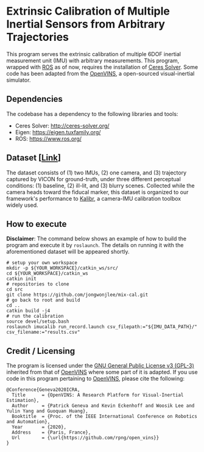# Extrinsic Calibration of Multiple Inertial Sensors from Arbitrary Trajectories

This program serves the extrinsic calibration of multiple 6DOF inertial measurement unit (IMU) with arbitrary measurements. This program, wrapped with [ROS](https://www.ros.org/) as of now, requires the installation of [Ceres Solver](http://ceres-solver.org/). Some code has been adapted from the [OpenVINS](https://docs.openvins.com/), a open-sourced visual-inertial simulator.


## Dependencies

The codebase has a dependency to the following libraries and tools:
- Ceres Solver: http://ceres-solver.org/
- Eigen: https://eigen.tuxfamily.org/
- ROS: https://www.ros.org/
<!--- - OpenVINS: https://docs.openvins.com/ -->


## Dataset [[Link](https://uofi.box.com/s/nemjm0v2q05hmgzg6ewef4iwqpwh1tkd)]

The dataset consists of (1) two IMUs, (2) one camera, and (3) trajectory captured by VICON for ground-truth, under three different perceptual conditions: (1) baseline, (2) ill-lit, and (3) blurry scenes. Collected while the camera heads toward the fiducal marker, this dataset is organized to our framework's performance to [Kalibr](https://github.com/ethz-asl/kalibr), a camera-IMU calibration toolbox widely used.


## How to execute

**Disclaimer**: The command below shows an example of how to build the program and execute it by `roslaunch`. The details on running it with the aforementioned dataset will be appeared shortly.

```
# setup your own workspace
mkdir -p ${YOUR_WORKSPACE}/catkin_ws/src/
cd ${YOUR_WORKSPACE}/catkin_ws
catkin init
# repositories to clone
cd src
git clone https://github.com/jongwonjlee/mix-cal.git
# go back to root and build
cd ..
catkin build -j4
# run the calibration
source devel/setup.bash
roslaunch imucalib run_record.launch csv_filepath:="${IMU_DATA_PATH}/" csv_filename:="results.csv"
```


## Credit / Licensing

The program is licensed under the [GNU General Public License v3 (GPL-3)](https://www.gnu.org/licenses/gpl-3.0.txt) inherited from that of [OpenVINS](https://github.com/rpng/open_vins) where some part of it is adapted. If you use code in this program pertaining to [OpenVINS](https://github.com/rpng/open_vins), please cite the following:

```
@Conference{Geneva2020ICRA,
  Title      = {OpenVINS: A Research Platform for Visual-Inertial Estimation},
  Author     = {Patrick Geneva and Kevin Eckenhoff and Woosik Lee and Yulin Yang and Guoquan Huang},
  Booktitle  = {Proc. of the IEEE International Conference on Robotics and Automation},
  Year       = {2020},
  Address    = {Paris, France},
  Url        = {\url{https://github.com/rpng/open_vins}}
}
```

